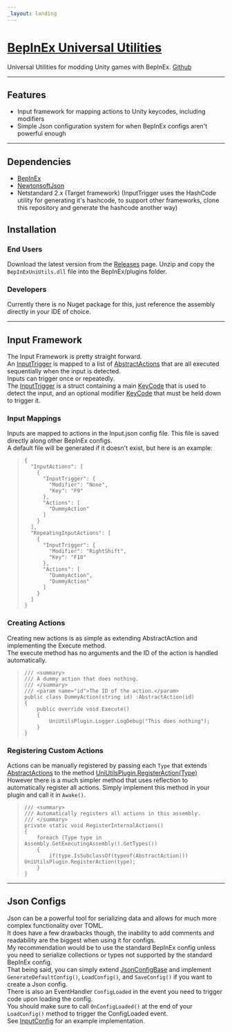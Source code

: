 ```yaml
---
_layout: landing
---
```


# [BepInEx Universal Utilities](https://github.com/corycaron5/BepInExUniUtils)

Universal Utilities for modding Unity games with BepInEx.
[Github](https://github.com/corycaron5/BepInExUniUtils)

---

## Features

- Input framework for mapping actions to Unity keycodes, including modifiers
- Simple Json configuration system for when BepInEx configs aren't powerful enough

---

## Dependencies

- [BepInEx](https://github.com/BepInEx/BepInEx)
- [NewtonsoftJson](https://github.com/JamesNK/Newtonsoft.Json)
- Netstandard 2.x (Target framework) (InputTrigger uses the HashCode utility for generating it's hashcode, to support other frameworks, clone this repository and generate the hashcode another way)

## Installation

### End Users

Download the latest version from the [Releases](https://github.com/corycaron5/BepInExUniUtils/releases) page.
Unzip and copy the `BepInExUniUtils.dll` file into the BepInEx/plugins folder.

### Developers

Currently there is no Nuget package for this, just reference the assembly directly in your IDE of choice.

---

## Input Framework

The Input Framework is pretty straight forward.  
An [InputTrigger](./api/BepInExUniUtils.InputFramework.InputTrigger.html) is mapped to a list of [AbstractActions](./api/BepInExUniUtils.InputFramework.AbstractAction.html) that are all executed sequentially when the input is detected.  
Inputs can trigger once or repeatedly.  
The [InputTrigger](./api/BepInExUniUtils.InputFramework.InputTrigger.html) is a struct containing a main [KeyCode](https://docs.unity3d.com/ScriptReference/KeyCode.html) that is used to detect the input, and an optional modifier [KeyCode](https://docs.unity3d.com/ScriptReference/KeyCode.html) that must be held down to trigger it.  

### Input Mappings

Inputs are mapped to actions in the Input.json config file. This file is saved directly along other BepInEx configs.  
A default file will be generated if it doesn't exist, but here is an example:
> ```
> {
>   "InputActions": [
>     {
>       "InputTrigger": {
>         "Modifier": "None",
>         "Key": "F9"
>       },
>       "Actions": [
>         "DummyAction"
>       ]
>     }
>   ],
>   "RepeatingInputActions": [
>     {
>       "InputTrigger": {
>         "Modifier": "RightShift",
>         "Key": "F10"
>       },
>       "Actions": [
>         "DummyAction",
>         "DummyAction"
>       ]
>     }
>   ]
> }
> ```

### Creating Actions

Creating new actions is as simple as extending AbstractAction and implementing the Execute method.  
The execute method has no arguments and the ID of the action is handled automatically.

> ```
> /// <summary>
> /// A dummy action that does nothing.
> /// </summary>
> /// <param name="id">The ID of the action.</param>
> public class DummyAction(string id) :AbstractAction(id)
> {
>     public override void Execute()
>     {
>         UniUtilsPlugin.Logger.LogDebug("This does nothing");
>     }
> }
> ```

### Registering Custom Actions

Actions can be manually registered by passing each `Type` that extends [AbstractActions](./api/BepInExUniUtils.InputFramework.AbstractAction.html) to the method [UniUtilsPlugin.RegisterAction(Type)](./api/BepInExUniUtils.UniUtilsPlugin.html#BepInExUniUtils_UniUtilsPlugin_RegisterAction_System_Type_)  
However there is a much simpler method that uses reflection to automatically register all actions. Simply implement this method in your plugin and call it in `Awake()`.
> ```
> /// <summary>
> /// Automatically registers all actions in this assembly.
> /// </summary>
> private static void RegisterInternalActions()
> {
>     foreach (Type type in Assembly.GetExecutingAssembly().GetTypes())
>     {
>         if(type.IsSubclassOf(typeof(AbstractAction))) UniUtilsPlugin.RegisterAction(type);
>     }
> }
> ```

---

## Json Configs

Json can be a powerful tool for serializing data and allows for much more complex functionality over TOML.  
It does have a few drawbacks though, the inability to add comments and readability are the biggest when using it for configs.  
My recommendation would be to use the standard BepInEx config unless you need to serialize collections or types not supported by the standard BepInEx config.  
That being said, you can simply extend [JsonConfigBase](./api/BepInExUniUtils.Configuration.JsonConfigBase.html) and implement `GenerateDefaultConfig()`, `LoadConfig()`, and `SaveConfig()` if you want to create a Json config.  
There is also an EventHandler `ConfigLoaded` in the event you need to trigger code upon loading the config.  
You should make sure to call `OnConfigLoaded()` at the end of your `LoadConfig()` method to trigger the ConfigLoaded event.  
See [InputConfig](./api/BepInExUniUtils.Configuration.InputConfig.html) for an example implementation.
